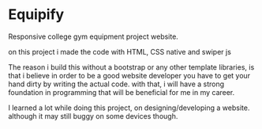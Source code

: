 # Equipify
Responsive college gym equipment project website.


on this project i made the code with HTML, CSS native and swiper js

The reason i build this without a bootstrap or any other template libraries, is that i believe in order to be a good website developer
you have to get your hand dirty by writing the actual code. with that, i will have a strong foundation in programming that will be beneficial
for me in my career.

I learned a lot while doing this project, on designing/developing a website. although it may still buggy on some devices though.
